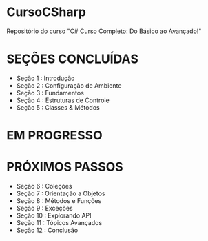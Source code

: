 # CursoCSharp
Repositório do curso "C# Curso Completo: Do Básico ao Avançado!"

# SEÇÕES CONCLUÍDAS
- Seção 1 : Introdução
- Seção 2 : Configuração de Ambiente
- Seção 3 : Fundamentos
- Seção 4 : Estruturas de Controle
- Seção 5 : Classes & Métodos

# EM PROGRESSO

# PRÓXIMOS PASSOS
- Seção 6 : Coleções
- Seção 7 : Orientação a Objetos
- Seção 8 : Métodos e Funções
- Seção 9 : Exceções
- Seção 10 : Explorando API
- Seção 11 : Tópicos Avançados
- Seção 12 : Conclusão
